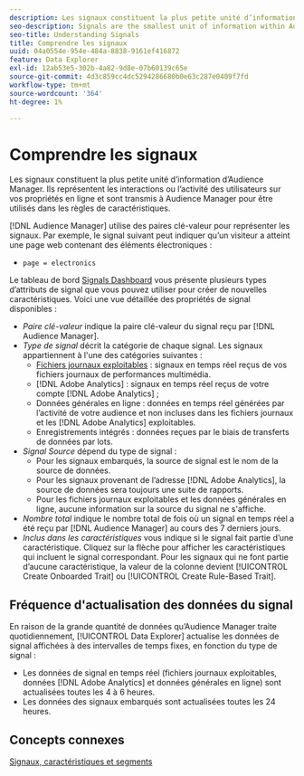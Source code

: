 ```yaml
---
description: Les signaux constituent la plus petite unité d’information d’Audience Manager. Ils représentent les interactions ou l’activité des utilisateurs sur vos propriétés en ligne et sont transmis à Audience Manager pour être utilisés dans les règles de caractéristiques.
seo-description: Signals are the smallest unit of information within Audience Manager. They represent user interactions or user activity on your online properties, and get passed on to Audience Manager to be used in trait rules.
seo-title: Understanding Signals
title: Comprendre les signaux
uuid: 04a0554e-954e-484a-8838-9161ef416872
feature: Data Explorer
exl-id: 12ab53e5-302b-4a82-9d8e-07b60139c65e
source-git-commit: 4d3c859cc4dc5294286680b0e63c287e0409f7fd
workflow-type: tm+mt
source-wordcount: '364'
ht-degree: 1%

---
```


# Comprendre les signaux

Les signaux constituent la plus petite unité d’information d’Audience Manager. Ils représentent les interactions ou l’activité des utilisateurs sur vos propriétés en ligne et sont transmis à Audience Manager pour être utilisés dans les règles de caractéristiques.

[!DNL Audience Manager] utilise des paires clé-valeur pour représenter les signaux. Par exemple, le signal suivant peut indiquer qu’un visiteur a atteint une page web contenant des éléments électroniques :

* `page = electronics`

Le tableau de bord [Signals Dashboard](../../features/data-explorer/data-explorer-signals-dashboard.md) vous présente plusieurs types d’attributs de signal que vous pouvez utiliser pour créer de nouvelles caractéristiques. Voici une vue détaillée des propriétés de signal disponibles :

* *Paire clé-valeur* indique la paire clé-valeur du signal reçu par [!DNL Audience Manager].
* *Type de signal* décrit la catégorie de chaque signal. Les signaux appartiennent à l&#39;une des catégories suivantes :
   * [Fichiers journaux exploitables](/help/using/integration/media-data-integration/actionable-log-files.md) : signaux en temps réel reçus de vos fichiers journaux de performances multimédia.
   * [!DNL Adobe Analytics] : signaux en temps réel reçus de votre compte [!DNL Adobe Analytics] ;
   * Données générales en ligne : données en temps réel générées par l’activité de votre audience et non incluses dans les fichiers journaux et les [!DNL Adobe Analytics] exploitables.
   * Enregistrements intégrés : données reçues par le biais de transferts de données par lots.
* *Signal Source* dépend du type de signal :
   * Pour les signaux embarqués, la source de signal est le nom de la source de données.
   * Pour les signaux provenant de l’adresse [!DNL Adobe Analytics], la source de données sera toujours une suite de rapports.
   * Pour les fichiers journaux exploitables et les données générales en ligne, aucune information sur la source du signal ne s&#39;affiche.
* *Nombre total* indique le nombre total de fois où un signal en temps réel a été reçu par [!DNL Audience Manager] au cours des 7 derniers jours.
* *Inclus dans les caractéristiques* vous indique si le signal fait partie d’une caractéristique. Cliquez sur la flèche pour afficher les caractéristiques qui incluent le signal correspondant. Pour les signaux qui ne font partie d’aucune caractéristique, la valeur de la colonne devient [!UICONTROL Create Onboarded Trait] ou [!UICONTROL Create Rule-Based Trait].

## Fréquence d&#39;actualisation des données du signal

En raison de la grande quantité de données qu’Audience Manager traite quotidiennement, [!UICONTROL Data Explorer] actualise les données de signal affichées à des intervalles de temps fixes, en fonction du type de signal :

* Les données de signal en temps réel (fichiers journaux exploitables, données [!DNL Adobe Analytics] et données générales en ligne) sont actualisées toutes les 4 à 6 heures.
* Les données des signaux embarqués sont actualisées toutes les 24 heures.

## Concepts connexes

[Signaux, caractéristiques et segments](/help/using/reference/signal-trait-segment.md)
